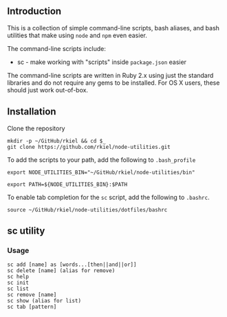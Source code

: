 ## Introduction

This is a collection of simple command-line scripts, bash aliases, and bash utilities that make using `node` and `npm` even easier.

The command-line scripts include:

* sc - make working with "scripts" inside `package.json` easier

The command-line scripts are written in Ruby 2.x using just the standard libraries and do not require any gems to be installed.
For OS X users, these should just work out-of-box.

## Installation

Clone the repository

```
mkdir -p ~/GitHub/rkiel && cd $_
git clone https://github.com/rkiel/node-utilities.git
```

To add the scripts to your path, add the following to `.bash_profile`

```
export NODE_UTILITIES_BIN="~/GitHub/rkiel/node-utilities/bin"

export PATH=${NODE_UTILITIES_BIN}:$PATH
```

To enable tab completion for the `sc` script, add the following to `.bashrc`.

```
source ~/GitHub/rkiel/node-utilities/dotfiles/bashrc
```

## sc utility

### Usage

```unix
sc add [name] as [words...[then||and||or]]
sc delete [name] (alias for remove)
sc help
sc init
sc list
sc remove [name]
sc show (alias for list)
sc tab [pattern]
```
